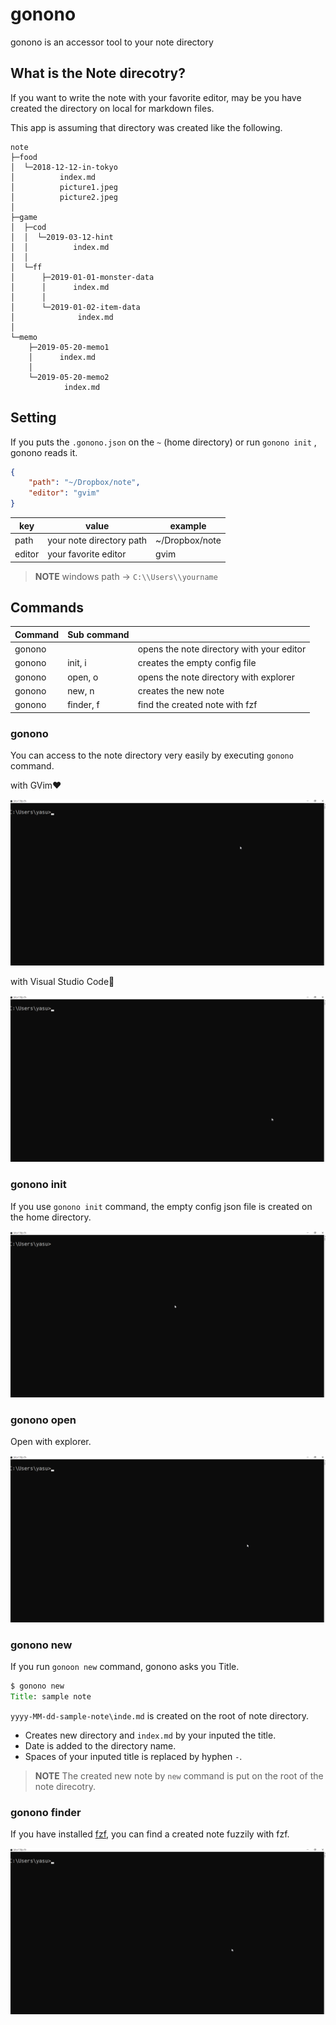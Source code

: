 # gonono

gonono is an accessor tool to your note directory

## What is the Note direcotry?

If you want to write the note with your favorite editor, may be you have created the directory on local for markdown files.

This app is assuming that directory was created like the following.

```
note
├─food
│  └─2018-12-12-in-tokyo
│          index.md
│          picture1.jpeg
│          picture2.jpeg
│
├─game
│  ├─cod
│  │  └─2019-03-12-hint
│  │          index.md
│  │
│  └─ff
│      ├─2019-01-01-monster-data
│      │      index.md
│      │
│      └─2019-01-02-item-data
│              index.md
│
└─memo
    ├─2019-05-20-memo1
    │      index.md
    │
    └─2019-05-20-memo2
            index.md
```

## Setting

If you puts the `.gonono.json` on the `~` (home directory) or run `gonono init` , gonono reads it.

```json
{
    "path": "~/Dropbox/note",
    "editor": "gvim"
}
```

| key    | value                    | example        |
|--------|--------------------------|----------------|
| path   | your note directory path | ~/Dropbox/note |
| editor | your favorite editor     | gvim           |

> **NOTE**  windows path -> `C:\\Users\\yourname`

## Commands

| Command | Sub command |                                           |
|---------|-------------|-------------------------------------------|
| gonono  |             | opens the note directory with your editor |
| gonono  | init, i     | creates the empty config file             |
| gonono  | open, o     | opens the note directory with explorer    |
| gonono  | new, n      | creates the new note                      |
| gonono  | finder, f   | find the created note with fzf            |

### gonono

You can access to the note directory very easily by executing `gonono` command.

with GVim❤

<img src="images/gonono-with-gvim.gif" />

with Visual Studio Code🎉

<img src="images/gonono-with-code.gif" />


### gonono init

If you use `gonono init` command, the empty config json file is created  on the home directory.

<img src="images/gonono-init.gif" />

### gonono open

Open with explorer.

<img src="images/gonono-open.gif" />

### gonono new

If you run `gonoon new` command, gonono asks you Title.

```cmd
$ gonono new
Title: sample note
```

`yyyy-MM-dd-sample-note\inde.md` is created on the root of note directory.

- Creates new directory and `index.md` by your inputed the title.
- Date is added to the directory name.
- Spaces of your inputed title is replaced by hyphen `-`.

> **NOTE** The created new note by `new` command is put on the root of the note direcotry.

### gonono finder

If you have installed [fzf](https://github.com/junegunn/fzf), you can find a created note fuzzily with fzf.

<img src="images\gonono-finder.gif" />
